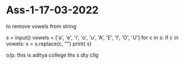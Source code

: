 # Ass-1-17-03-2022
to remove vowels from string


s = input()
vowels = ['a', 'e', 'i', 'o', 'u', 'A', 'E', 'I', 'O', 'U']
for c in s:
    if c in vowels:
        s = s.replace(c, "")
print( s)

o/p:
this is aditya college
ths s dty cllg
